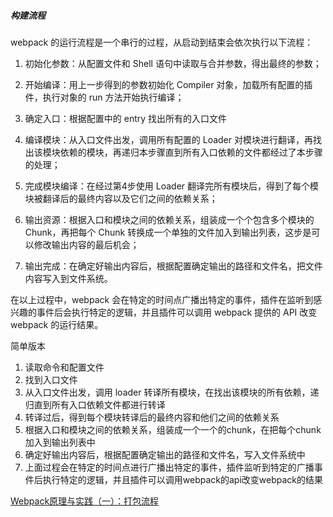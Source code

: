 




##### 构建流程
webpack 的运行流程是一个串行的过程，从启动到结束会依次执行以下流程：

1. 初始化参数：从配置文件和 Shell 语句中读取与合并参数，得出最终的参数；

2. 开始编译：用上一步得到的参数初始化 Compiler 对象，加载所有配置的插件，执行对象的 run 方法开始执行编译；

3. 确定入口：根据配置中的 entry 找出所有的入口文件

4. 编译模块：从入口文件出发，调用所有配置的 Loader 对模块进行翻译，再找出该模块依赖的模块，再递归本步骤直到所有入口依赖的文件都经过了本步骤的处理；

5. 完成模块编译：在经过第4步使用 Loader 翻译完所有模块后，得到了每个模块被翻译后的最终内容以及它们之间的依赖关系；

6. 输出资源：根据入口和模块之间的依赖关系，组装成一个个包含多个模块的 Chunk，再把每个 Chunk 转换成一个单独的文件加入到输出列表，这步是可以修改输出内容的最后机会；

7. 输出完成：在确定好输出内容后，根据配置确定输出的路径和文件名，把文件内容写入到文件系统。

在以上过程中，webpack 会在特定的时间点广播出特定的事件，插件在监听到感兴趣的事件后会执行特定的逻辑，并且插件可以调用 webpack 提供的 API 改变 webpack 的运行结果。



简单版本
1. 读取命令和配置文件
2. 找到入口文件
3. 从入口文件出发，调用 loader 转译所有模块，在找出该模块的所有依赖，递归直到所有入口依赖文件都进行转译
4. 转译过后，得到每个模块转译后的最终内容和他们之间的依赖关系
5. 根据入口和模块之间的依赖关系，组装成一个一个的chunk，在把每个chunk加入到输出列表中
5. 确定好输出内容后，根据配置确定输出的路径和文件名，写入文件系统中
6. 上面过程会在特定的时间点进行广播出特定的事件，插件监听到特定的广播事件后执行特定的逻辑，并且插件可以调用webpack的api改变webpack的结果


[Webpack原理与实践（一）：打包流程](https://segmentfault.com/a/1190000016984434)